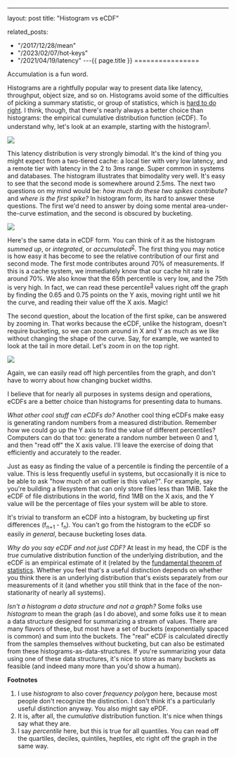 ---
layout: post
title: "Histogram vs eCDF"



related_posts:
  - "/2017/12/28/mean"
  - "/2023/02/07/hot-keys"
  - "/2021/04/19/latency"
---{{ page.title }}
================

<p class="meta">Accumulation is a fun word.</p>

Histograms are a rightfully popular way to present data like latency, throughput, object size, and so on. Histograms avoid some of the difficulties of picking a summary statistic, or group of statistics, which is [hard to do right](https://brooker.co.za/blog/2017/12/28/mean.html). I think, though, that there's nearly always a better choice than histograms: the empirical cumulative distribution function (eCDF). To understand why, let's look at an example, starting with the histogram<sup>[1](#foot1)</sup>.

![](https://mbrooker-blog-images.s3.amazonaws.com/blog_hist_10bucket.png)

This latency distribution is very strongly bimodal. It's the kind of thing you might expect from a two-tiered cache: a local tier with very low latency, and a remote tier with latency in the 2 to 3ms range. Super common in systems and databases. The histogram illustrates that bimodality very well. It's easy to see that the second mode is somewhere around 2.5ms. The next two questions on my mind would be: *how much do these two spikes contribute?* and *where is the first spike?* In histogram form, its hard to answer these questions. The first we'd need to answer by doing some mental area-under-the-curve estimation, and the second is obscured by bucketing.

![](https://mbrooker-blog-images.s3.amazonaws.com/blog_ecdf.png)

Here's the same data in eCDF form. You can think of it as the histogram *summed up*, or *integrated*, or *accumulated*<sup>[2](#foot2)</sup>. The first thing you may notice is how easy it has become to see the relative contribution of our first and second mode. The first mode contributes around 70% of measurements. If this is a cache system, we immediately know that our cache hit rate is around 70%. We also know that the 65th percentile is very low, and the 75th is very high. In fact, we can read these percentile<sup>[3](#foot3)</sup> values right off the graph by finding the 0.65 and 0.75 points on the Y axis, moving right until we hit the curve, and reading their value off the X axis. Magic!

The second question, about the location of the first spike, can be answered by zooming in. That works because the eCDF, unlike the histogram, doesn't require bucketing, so we can zoom around in X and Y as much as we like without changing the shape of the curve. Say, for example, we wanted to look at the tail in more detail. Let's zoom in on the top right.

![](https://mbrooker-blog-images.s3.amazonaws.com/blog_ecdf_zoomed.png)

Again, we can easily read off high percentiles from the graph, and don't have to worry about how changing bucket widths.

I believe that for nearly all purposes in systems design and operations, eCDFs are a better choice than histograms for presenting data to humans.

*What other cool stuff can eCDFs do?*
Another cool thing eCDFs make easy is generating random numbers from a measured distribution. Remember how we could go up the Y axis to find the value of different percentiles? Computers can do that too: generate a random number between 0 and 1, and then "read off" the X axis value. I'll leave the exercise of doing that efficiently and accurately to the reader.
 
Just as easy as finding the value of a percentile is finding the percentile of a value. This is less frequently useful in systems, but occasionally it is nice to be able to ask "how much of an outlier is this value?". For example, say you're building a filesystem that can only store files less than 1MiB. Take the eCDF of file distributions in the world, find 1MB on the X axis, and the Y value will be the percentage of files your system will be able to store.

It's trivial to transform an eCDF into a histogram, by bucketing up first differences (f<sub>n+1</sub> - f<sub>n</sub>). You can't go from the histogram to the eCDF so easily *in general*, because bucketing loses data.

*Why do you say eCDF and not just CDF?*
At least in my head, the CDF is the *true* cumulative distribution function of the underlying distribution, and the eCDF is an empirical estimate of it (related by the [fundamental theorem of statistics](https://en.wikipedia.org/wiki/Glivenko%E2%80%93Cantelli_theorem). Whether you feel that's a useful distinction depends on whether you think there is an underlying distribution that's exists separately from our measurements of it (and whether you still think that in the face of the non-stationarity of nearly all systems).

*Isn't a histogram a data structure and not a graph?*
Some folks use *histogram* to mean the graph (as I do above), and some folks use it to mean a data structure designed for summarizing a stream of values. There are many flavors of these, but most have a set of buckets (exponentially spaced is common) and sum into the buckets. The "real" eCDF is calculated directly from the samples themselves without bucketing, but can also be estimated from these histograms-as-data-structures. If you're summarizing your data using one of these data structures, it's nice to store as many buckets as feasible (and indeed many more than you'd show a human).

**Footnotes**

 1. <a name="foot1"></a> I use *histogram* to also cover *frequency polygon* here, because most people don't recognize the distinction. I don't think it's a particularly useful distinction anyway. You also might say ePDF.
 2. <a name="foot2"></a> It is, after all, the *cumulative* distribution function. It's nice when things say what they are.
 3. <a name="foot3"></a> I say *percentile* here, but this is true for all quantiles. You can read off the quartiles, deciles, quintiles, heptiles, etc right off the graph in the same way.